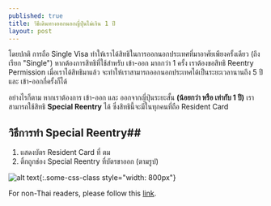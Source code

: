 ```yaml
---
published: true
title: วิธีเดินทางออกนอกญี่ปุ่นไม่เกิน 1 ปี
layout: post
---
```

โดยปกติ การถือ Single Visa ทำให้เราได้สิทธิในการออกนอกประเทศที่มาอาศัยเพียงครั้งเดียว (ถึงเรียก "Single") หากต้องการสิทธิที่ใช้สำหรับ เข้า-ออก มากกว่า 1 ครั้ง เราต้องขอสิทธิ Reentry Permission เมื่อเราได้สิทธิมาแล้ว จะทำให้เราสามารถออกนอกประเทศได้เป็นระยะเวลานานถึง 5 ปี และ เข้า-ออกกี่ครั้งก็ได้

อย่างไรก็ตาม หากเราต้องการ เข้า-ออก และ ออกจากญี่ปุ่นระยะสั้น **(น้อยกว่า หรือ เท่ากับ 1 ปี)** เราสามารถใช้สิทธิ **Special Reentry** ได้ ซึ่งสิทธินี้จะมีในทุกคนที่ถือ Resident Card

## วิธีการทำ Special Reentry##

1. แสดงบัตร Resident Card ที่ ตม
2. ติ้กถูกช่อง Special Reentry ที่บัตรขาออก (ตามรูป)

![alt text](http://www.immi-moj.go.jp/newimmiact_1/en/image/ed_en.jpg "Special Reentry Example"){:.some-css-class style="width: 800px"}

For non-Thai readers, please follow this [link](http://www.immi-moj.go.jp/newimmiact_1/en/point_3-4.html).
